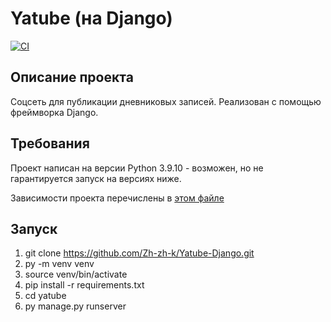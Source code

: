 # Yatube (на Django)

[![CI](https://github.com/yandex-praktikum/hw05_final/actions/workflows/python-app.yml/badge.svg?branch=master)](https://github.com/yandex-praktikum/hw05_final/actions/workflows/python-app.yml)

## Описание проекта

Соцсеть для публикации дневниковых записей. Реализован с помощью фреймворка Django.

## Требования

Проект написан на версии Python 3.9.10 - возможен, но не гарантируется запуск на версиях ниже.

Зависимости проекта перечислены в [этом файле](https://github.com/Zh-zh-k/Yatube-Django/blob/238caba25d9f7868a6d10577de671af5cc70ebab/requirements.txt)

## Запуск

1. git clone https://github.com/Zh-zh-k/Yatube-Django.git
2. py -m venv venv
3. source venv/bin/activate
4. pip install -r requirements.txt
5. cd yatube
6. py manage.py runserver
